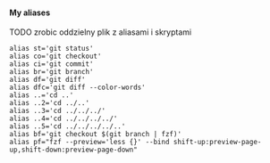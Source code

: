 #### My aliases
TODO zrobic oddzielny plik z aliasami i skryptami
````
alias st='git status'
alias co='git checkout'
alias ci='git commit'
alias br='git branch'
alias df='git diff'
alias dfc='git diff --color-words'
alias ..='cd ..'
alias ..2='cd ../..'
alias ..3='cd ../../../'
alias ..4='cd ../../../../'
alias ..5='cd ../../../../..'
alias bf='git checkout $(git branch | fzf)'
alias pf="fzf --preview='less {}' --bind shift-up:preview-page-up,shift-down:preview-page-down"
````